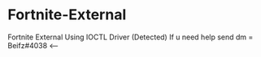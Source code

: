# Fortnite-External
Fortnite External Using IOCTL Driver (Detected)
If u need help send dm = Beifz#4038 <--
